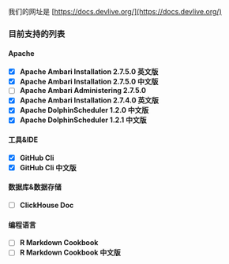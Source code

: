我们的网址是 [https://docs.devlive.org/](https://docs.devlive.org/)

### 目前支持的列表

#### Apache

- [x] **Apache Ambari Installation 2.7.5.0 英文版**
- [x] **Apache Ambari Installation 2.7.5.0 中文版**
- [ ] **Apache Ambari Administering 2.7.5.0**
- [x] **Apache Ambari Installation 2.7.4.0 英文版**
- [x] **Apache DolphinScheduler 1.2.0 中文版**
- [x] **Apache DolphinScheduler 1.2.1 中文版**

#### 工具&IDE

- [x] **GitHub Cli**
- [x] **GitHub Cli 中文版**

#### 数据库&数据存储

- [ ] **ClickHouse Doc**

#### 编程语言

- [ ] **R Markdown Cookbook**
- [ ] **R Markdown Cookbook 中文版**

